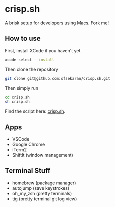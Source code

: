 # crisp.sh
A brisk setup for developers using Macs. Fork me!

## How to use

First, install XCode if you haven't yet
```sh
xcode-select --install
```

Then clone the repository
```sh
git clone git@github.com:sfsekaran/crisp.sh.git
```

Then simply run
```sh
cd crisp.sh
sh crisp.sh
```

Find the script here: [crisp.sh](crisp.sh).

## Apps

* VSCode
* Google Chrome
* iTerm2
* ShiftIt (window management)

## Terminal Stuff

* homebrew (package manager)
* autojump (save keystrokes)
* oh_my_zsh (pretty terminals)
* tig (pretty terminal git log view)
